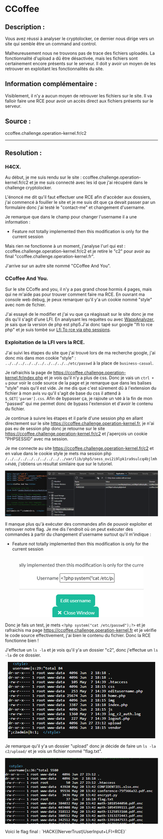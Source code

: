 # CCoffee

## Description :
Vous avez réussi à analyser le cryptolocker, ce dernier nous dirige vers un site qui semble être un command and control.

Malheureusement nous ne trouvons pas de trace des fichiers uploadés.
La fonctionnalité d'upload a dû être désactivée, mais les fichiers sont certainement encore présents sur le serveur.
Il doit y avoir un moyen de les retrouver en exploitant les fonctionnalités du site.

## Information complémentaire : 
Visiblement, il n'y a aucun moyen de retrouver les fichiers sur le site. Il va falloir faire une RCE pour avoir un accès direct aux fichiers présents sur le serveur.

## Source :
ccoffee.challenge.operation-kernel.fr/c2

---

## Resolution : 

### **H4CX**.
Au début, je me suis rendu sur le site : ccoffee.challenge.operation-kernel.fr/c2 et je me suis connecté avec les id que j'ai récupéré dans le challenge cryptolocker. 

L'énoncé me dit qu'il faut effectuer une RCE afin d'accèder aux dossiers, j'ai commencé à fouiller le site et je me suis dit que ça devait passer par un formulaire donc j'ai testé le "contact-me" et changement d'username. 

Je remarque que dans le champ pour changer l'username il a une information : 
- Feature not totally implemented then this modification is only for the current session

Mais rien ne fonctionne à un moment, j'analyse l'url qui est : ccoffee.challenge.operation-kernel.fr/c2 et je retire le "c2" pour avoir au final "ccoffee.challenge.operation-kernel.fr".

J'arrive sur un autre site nommé "CCoffee And You".

### **CCoffee And You**. 
Sur le site CCoffe and you, il n'y a pas grand chose hormis 4 pages, mais qui ne m'aide pas pour trouver comment faire ma RCE. En ouvrant ma console web debug, je peux remarquer qu'il y'a un cookie nommé "style" avec nom de fichier. 

J'ai essayé de le modifier et j'ai vu que ça réagissait sur le site donc je me dis qu'il s'agit d'une LFI. En analysant les requêtes ou avec [WappAnalyzer](https://www.wappalyzer.com/), je sais que la version de php est php5.J'ai donc tapé sur google "lfi to rce php" et je suis tombé sur [Lfi To rce via php sessions](https://www.rcesecurity.com/2017/08/from-lfi-to-rce-via-php-sessions/).

### Exploitation de la LFI vers la RCE.
J'ai suivi les étapes du site que j'ai trouvé lors de ma recherche google, j'ai donc mis dans mon cookie "style" : `../../../../../../../../../../etc/passwd` à la place de `business-casual`.

Je rafraichis la page de https://ccoffee.challenge.operation-kernel.fr/index.php et je vois qu'il n'y a plus de css. Donc je vais un `ctrl + u` pour voir le code source de la page et je remarque que dans les balises "style" mais qu'il est vide. Je me dis que c'est sûrement dû à l'extension du fichier à mon avis vu qu'il s'agit de base du css il attend à `$_GET['param'].css`. Afin de bypasser ça, je rajoute un `%00` à la fin de mon "passwd" qui me permet donc de bypass l'extension et d'avoir le contenu du fichier. 

Je continue à suivre les étapes et il parle d'une session php en allant directement sur le site https://ccoffee.challenge.operation-kernel.fr, je n'ai pas eu de session php donc je retourne sur le site https://ccoffee.challenge.operation-kernel.fr/c2 et j'aperçois un cookie "PHPSESSID" avec ma session.

Je me connecte au site https://ccoffee.challenge.operation-kernel.fr/c2 et en value dans le cookie style je mets ma session php `/../../../../../../../../../var/lib/php5/sess_ovi2i9lpk1ra9sulcq4bjlmhn4%00`, j'obtiens un résultat similaire que sur le tutoriel. 

<center>

![step1](step1.png)

</center>

Il manque plus qu'à exécuter des commandes afin de pouvoir exploiter et retrouver notre flag. Je me dis l'endroit où on peut exécuter des commandes à partir du changement d'username surtout qu'il m'indique : 
- Feature not totally implemented then this modification is only for the current session

<center>

![exploit](exploit.png)

</center>

Donc je fais un test, je mets `<?php system("cat /etc/passwd");?>` et je rafraichis ma page https://ccoffee.challenge.operation-kernel.fr et je vérifie le code source effectivement, j'ai bien le contenu du fichier. Donc la RCE fonctionne bien ! 

J'effectue un `ls -la` et je vois qu'il y'a un dossier "c2", donc j'effectue un `ls -la` de ce dossier. 

<center>

![step2](step2.png)

</center>

Je remarque qu'il y'a un dossier "upload" donc je décide de faire un `ls -la c2/upload/` et je vois un fichier nommé "flag.txt".

<center>

![flag](flag.png)

</center>
Voici le flag final : `HACK{(NerverTrust)UserInput+LFI=RCE}`